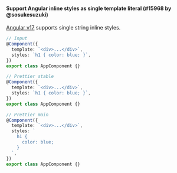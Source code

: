#### Support Angular inline styles as single template literal (#15968 by @sosukesuzuki)

[Angular v17](https://blog.angular.io/introducing-angular-v17-4d7033312e4b) supports single string inline styles.

<!-- prettier-ignore -->
```ts
// Input
@Component({
  template: `<div>...</div>`,
  styles: `h1 { color: blue; }`,
})
export class AppComponent {}

// Prettier stable
@Component({
  template: `<div>...</div>`,
  styles: `h1 { color: blue; }`,
})
export class AppComponent {}

// Prettier main
@Component({
  template: `<div>...</div>`,
  styles: `
    h1 {
      color: blue;
    }
  `,
})
export class AppComponent {}

```
